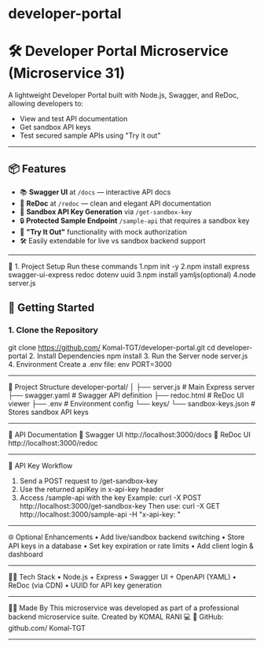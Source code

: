 # developer-portal
# 🛠️ Developer Portal Microservice (Microservice 31)

A lightweight Developer Portal built with  Node.js, Swagger, and ReDoc, allowing developers to:
- View and test API documentation
- Get sandbox API keys
- Test secured sample APIs using "Try it out"
---
## 📦 Features
- 📚 **Swagger UI** at `/docs` — interactive API docs
- 📖 **ReDoc** at `/redoc` — clean and elegant API documentation
- 🔑 **Sandbox API Key Generation** via `/get-sandbox-key`
- 🔒 **Protected Sample Endpoint** `/sample-api` that requires a sandbox key
- 🧪 **"Try It Out"** functionality with mock authorization
- 🛠️ Easily extendable for live vs sandbox backend support

---
🧰 1. Project Setup
Run these commands
1.npm init -y
2.npm install express swagger-ui-express redoc dotenv uuid
3.npm install yamljs(optional)
4.node server.js


## 🚀 Getting Started
### 1. Clone the Repository
git clone https://github.com/ Komal-TGT/developer-portal.git
cd developer-portal
2. Install Dependencies
npm install
3. Run the Server
node server.js
4. Environment
Create a .env file:
env
PORT=3000
________________________________________
📁 Project Structure
developer-portal/
│
├── server.js              # Main Express server
├── swagger.yaml           # Swagger API definition
├── redoc.html             # ReDoc UI viewer
├── .env                   # Environment config
└── keys/
    └── sandbox-keys.json  # Stores sandbox API keys
________________________________________
📘 API Documentation
🔹 Swagger UI
http://localhost:3000/docs
🔹 ReDoc UI
http://localhost:3000/redoc
________________________________________
🔑 API Key Workflow
1.	Send a POST request to /get-sandbox-key
2.	Use the returned apiKey in x-api-key header
3.	Access /sample-api with the key
Example:
curl -X POST http://localhost:3000/get-sandbox-key
Then use:
curl -X GET http://localhost:3000/sample-api -H "x-api-key: <your-key>"
________________________________________
🌐 Optional Enhancements
•	Add live/sandbox backend switching
•	Store API keys in a database
•	Set key expiration or rate limits
•	Add client login & dashboard
________________________________________
🧑‍💻 Tech Stack
•	Node.js + Express
•	Swagger UI + OpenAPI (YAML)
•	ReDoc (via CDN)
•	UUID for API key generation
________________________________________

🙋‍♂️ Made By
This microservice was developed as part of a professional backend microservice suite.
Created by KOMAL RANI 💻
🔗 GitHub: github.com/ Komal-TGT

________________________________________

